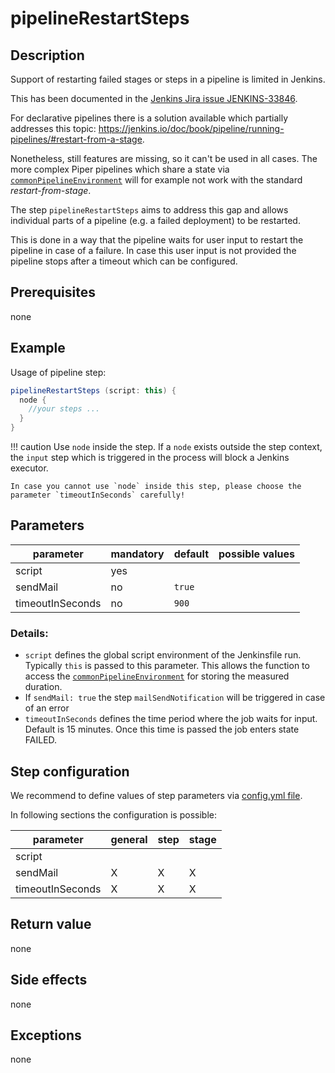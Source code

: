 # pipelineRestartSteps

## Description
Support of restarting failed stages or steps in a pipeline is limited in Jenkins.

This has been documented in the [Jenkins Jira issue JENKINS-33846](https://issues.jenkins-ci.org/browse/JENKINS-33846).

For declarative pipelines there is a solution available which partially addresses this topic:
https://jenkins.io/doc/book/pipeline/running-pipelines/#restart-from-a-stage.

Nonetheless, still features are missing, so it can't be used in all cases.
The more complex Piper pipelines which share a state via [`commonPipelineEnvironment`](commonPipelineEnvironment.md) will for example not work with the standard _restart-from-stage_.

The step `pipelineRestartSteps` aims to address this gap and allows individual parts of a pipeline (e.g. a failed deployment) to be restarted.

This is done in a way that the pipeline waits for user input to restart the pipeline in case of a failure. In case this user input is not provided the pipeline stops after a timeout which can be configured.

## Prerequisites
none


## Example

Usage of pipeline step:

```groovy
pipelineRestartSteps (script: this) {
  node {
    //your steps ...
  }
}
```

!!! caution
    Use `node` inside the step. If a `node` exists outside the step context, the `input` step which is triggered in the process will block a Jenkins executor.

    In case you cannot use `node` inside this step, please choose the parameter `timeoutInSeconds` carefully!


## Parameters

| parameter | mandatory | default | possible values |
| ----------|-----------|---------|-----------------|
|script|yes|||
|sendMail|no|`true`||
|timeoutInSeconds|no|`900`||

### Details:

* `script` defines the global script environment of the Jenkinsfile run. Typically `this` is passed to this parameter. This allows the function to access the [`commonPipelineEnvironment`](commonPipelineEnvironment.md) for storing the measured duration.
* If `sendMail: true` the step `mailSendNotification` will be triggered in case of an error
* `timeoutInSeconds` defines the time period where the job waits for input. Default is 15 minutes. Once this time is passed the job enters state FAILED.


## Step configuration

We recommend to define values of step parameters via [config.yml file](../configuration.md).

In following sections the configuration is possible:

| parameter | general | step | stage |
| ----------|-----------|---------|-----------------|
|script||||
|sendMail|X|X|X|
|timeoutInSeconds|X|X|X|

## Return value
none

## Side effects
none

## Exceptions
none

